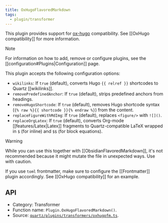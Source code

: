 ```yaml
---
title: OxHugoFlavoredMarkdown
tags:
  - plugin/transformer
---
```


This plugin provides support for [ox-hugo](https://github.com/kaushalmodi/ox-hugo) compatibility. See [[OxHugo compatibility]] for more information.

> [!note]
> For information on how to add, remove or configure plugins, see the [[configuration#Plugins|Configuration]] page.

This plugin accepts the following configuration options:

- `wikilinks`: If `true` (default), converts Hugo `{{ relref }}` shortcodes to Quartz [[wikilinks]].
- `removePredefinedAnchor`: If `true` (default), strips predefined anchors from headings.
- `removeHugoShortcode`: If `true` (default), removes Hugo shortcode syntax (`{% raw %}{{ shortcode }}{% endraw %}`) from the content.
- `replaceFigureWithMdImg`: If `true` (default), replaces `<figure/>` with `![]()`.
- `replaceOrgLatex`: If `true` (default), converts Org-mode [[features/Latex|Latex]] fragments to Quartz-compatible LaTeX wrapped in `$` (for inline) and `$$` (for block equations).

> [!warning]
> While you can use this together with [[ObsidianFlavoredMarkdown]], it's not recommended because it might mutate the file in unexpected ways. Use with caution.
>
> If you use `toml` frontmatter, make sure to configure the [[Frontmatter]] plugin accordingly. See [[OxHugo compatibility]] for an example.

## API

- Category: Transformer
- Function name: `Plugin.OxHugoFlavoredMarkdown()`.
- Source: [`quartz/plugins/transformers/oxhugofm.ts`](https://github.com/jackyzha0/quartz/blob/v4/quartz/plugins/transformers/oxhugofm.ts).
